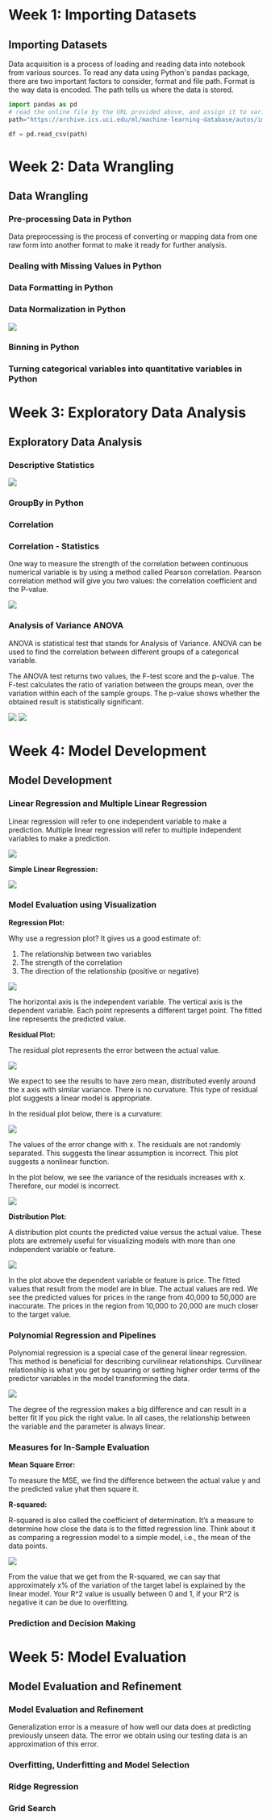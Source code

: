 <h1>Week 1: Importing Datasets</h1>



<h2>Importing Datasets</h2>


Data acquisition is a process of loading and reading data into notebook from various sources. To read any data using Python's pandas package, there are two important factors to consider, format and file path. Format is the way data is encoded. The path tells us where the data is stored.

```python
import pandas as pd
# read the online file by the URL provided above, and assign it to variable "df"
path="https://archive.ics.uci.edu/ml/machine-learning-database/autos/imports-85.data"

df = pd.read_csv(path)
```



<h1>Week 2: Data Wrangling</h1>



<h2>Data Wrangling</h2>


<h3>Pre-processing Data in Python</h3>

Data preprocessing is the process of converting or mapping data from one raw form into another format to make it ready for further analysis.

<h3>Dealing with Missing Values in Python</h3>



<h3>Data Formatting in Python</h3>



<h3>Data Normalization in Python</h3>

<img src="../6. Data Analysis with Python/images/normalization.png">

<h3>Binning in Python</h3>



<h3>Turning categorical variables into quantitative variables in Python</h3>



<h1>Week 3: Exploratory Data Analysis</h1>



<h2>Exploratory Data Analysis</h2>


<h3>Descriptive Statistics</h3>

<img src="../6. Data Analysis with Python/images/box_plot.png">

<h3>GroupBy in Python</h3>



<h3>Correlation</h3>



<h3>Correlation - Statistics</h3>

One way to measure the strength of the correlation between continuous numerical variable is by using a method called Pearson correlation. Pearson correlation method will give you two values: the correlation coefficient and the P-value.

<img src="../6. Data Analysis with Python/images/correlation.png">

<h3>Analysis of Variance ANOVA</h3>

ANOVA is statistical test that stands for Analysis of Variance. ANOVA can be used to find the correlation between different groups of a categorical variable.

The ANOVA test returns two values, the F-test score and the p-value. The F-test calculates the ratio of variation between the groups mean, over the variation within each of the sample groups. The p-value shows whether the obtained result is statistically significant.

<img src="../6. Data Analysis with Python/images/anova_example.png">

<img src="../6. Data Analysis with Python/images/anova_example2.png">



<h1>Week 4: Model Development</h1>



<h2>Model Development</h2>


<h3>Linear Regression and Multiple Linear Regression</h3>

Linear regression will refer to one independent variable to make a prediction. Multiple linear regression will refer to multiple independent variables to make a prediction.

<img src="../6. Data Analysis with Python/images/linear_regression.png">

__Simple Linear Regression:__

<img src="../6. Data Analysis with Python/images/slr.png">


<h3>Model Evaluation using Visualization</h3>

__Regression Plot:__

Why use a regression plot?
It gives us a good estimate of:
1. The relationship between two variables
2. The strength of the correlation
3. The direction of the relationship (positive or negative)

<img src="../6. Data Analysis with Python/images/regression_plot.png">

The horizontal axis is the independent variable. The vertical axis is the dependent variable. Each point represents a different target point. The fitted line represents the predicted value.

__Residual Plot:__

The residual plot represents the error between the actual value.

<img src="../6. Data Analysis with Python/images/residual_plot.png">

We expect to see the results to have zero mean, distributed evenly around the x axis with similar variance. There is no curvature. This type of residual plot suggests a linear model is appropriate.

In the residual plot below, there is a curvature:

<img src="../6. Data Analysis with Python/images/residual_plot2.png">

The values of the error change with x. The residuals are not randomly separated. This suggests the linear assumption is incorrect. This plot suggests a nonlinear function.

In the plot below, we see the variance of the residuals increases with x. Therefore, our model is incorrect.

<img src="../6. Data Analysis with Python/images/residual_plot3.png">

__Distribution Plot:__

A distribution plot counts the predicted value versus the actual value. These plots are extremely useful for visualizing models with more than one independent variable or feature.

<img src="../6. Data Analysis with Python/images/distribution_plot.png">

In the plot above the dependent variable or feature is price. The fitted values that result from the model are in blue. The actual values are red. We see the predicted values for prices in the range from 40,000 to 50,000 are inaccurate. The prices in the region from 10,000 to 20,000 are much closer to the target value.

<h3>Polynomial Regression and Pipelines</h3>

Polynomial regression is a special case of the general linear regression. This method is beneficial for describing curvilinear relationships. Curvilinear relationship is what you get by squaring or setting higher order terms of the predictor variables in the model transforming the data.

<img src="../6. Data Analysis with Python/images/polynomial_regression.png">

The degree of the regression makes a big difference and can result in a better fit If you pick the right value. In all cases, the relationship between the variable and the parameter is always linear.

<h3>Measures for In-Sample Evaluation</h3>

__Mean Square Error:__

To measure the MSE, we find the difference between the actual value y and the predicted value yhat then square it.

__R-squared:__

R-squared is also called the coefficient of determination. It’s a measure to determine how close the data is to the fitted regression line. Think about it as comparing a regression model to a simple model, i.e., the mean of the data points.

<img src="../6. Data Analysis with Python/images/r_squared.png">

From the value that we get from the R-squared, we can say that approximately x% of the variation of the target label is explained by the linear model. Your R^2 value is usually between 0 and 1, if your R^2 is negative it can be due to overfitting.

<h3>Prediction and Decision Making</h3>



<h1>Week 5: Model Evaluation</h1>



<h2>Model Evaluation and Refinement</h2>


<h3>Model Evaluation and Refinement</h3>

Generalization error is a measure of how well our data does at predicting previously unseen data. The error we obtain using our testing data is an approximation of this error.

<h3>Overfitting, Underfitting and Model Selection</h3>



<h3>Ridge Regression</h3>



<h3>Grid Search</h3>

